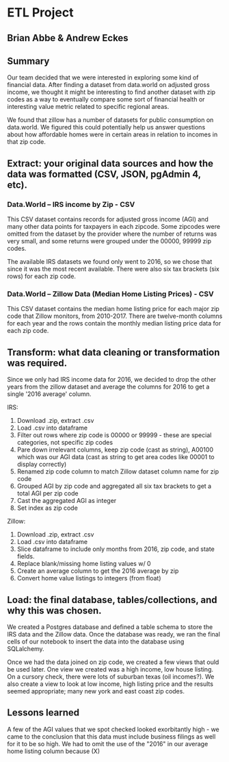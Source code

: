# ETL Project
## Brian Abbe & Andrew Eckes

## Summary

Our team decided that we were interested in exploring some kind of financial data. After finding a dataset from data.world on adjusted gross income, we thought it might be interesting to find another dataset with zip codes as a way to eventually compare some sort of financial health or interesting value metric related to specific regional areas.

We found that zillow has a number of datasets for public consumption on data.world.  We figured this could potentially help us answer questions about how affordable homes were in certain areas in relation to incomes in that zip code.

## Extract: your original data sources and how the data was formatted (CSV, JSON, pgAdmin 4, etc).

### Data.World – IRS income by Zip - CSV
This CSV dataset contains records for adjusted gross income (AGI) and many other data points for taxpayers in each zipcode.  Some zipcodes were omitted from the dataset by the provider where the number of returns was very small, and some returns were grouped under the 00000, 99999 zip codes. 

The available IRS datasets we found only went to 2016, so we chose that since it was the most recent available.  There were also six tax brackets (six rows) for each zip code.

### Data.World – Zillow Data (Median Home Listing Prices) - CSV
This CSV dataset contains the median home listing price for each major zip code that Zillow monitors, from 2010-2017.
There are twelve-month columns for each year and the rows contain the monthly median listing price data for each zip code.

## Transform: what data cleaning or transformation was required.
Since we only had IRS income data for 2016, we decided to drop the other years from the zillow dataset and average the columns for 2016 to get a single '2016 average' column.

IRS:
1) Download .zip, extract .csv
2) Load .csv into dataframe
3) Filter out rows where zip code is 00000 or 99999 - these are special categories, not specific zip codes
4) Pare down irrelevant columns, keep zip code (cast as string), A00100 which was our AGI data (cast as string to get area codes like 00001 to display correctly)
5) Renamed zip code column to match Zillow dataset column name for zip code
6) Grouped AGI by zip code and aggregated all six tax brackets to get a total AGI per zip code
7) Cast the aggregated AGI as integer
8) Set index as zip code

Zillow: 
1) Download .zip, extract .csv
2) Load .csv into dataframe
3) Slice dataframe to include only months from 2016, zip code, and state fields.
4) Replace blank/missing home listing values w/ 0
5) Create an average column to get the 2016 average by zip
6) Convert home value listings to integers (from float)

## Load: the final database, tables/collections, and why this was chosen.
We created a Postgres database and defined a table schema to store the IRS data and the Zillow data.  Once the database was ready, we ran the final cells of our notebook to insert the data into the database using SQLalchemy.

Once we had the data joined on zip code, we created a few views that ould be used later.  One view we created was a high income, low house listing.  On a cursory check, there were lots of suburban texas (oil incomes?). We also create a view to look at low income, high listing price and the results seemed appropriate; many new york and east coast zip codes.


## Lessons learned
A few of the AGI values that we spot checked looked exorbitantly high - we came to the conclusion that this data must include business filings as well for it to be so high.  We had to omit the use of the "2016" in our average home listing column because (X)

